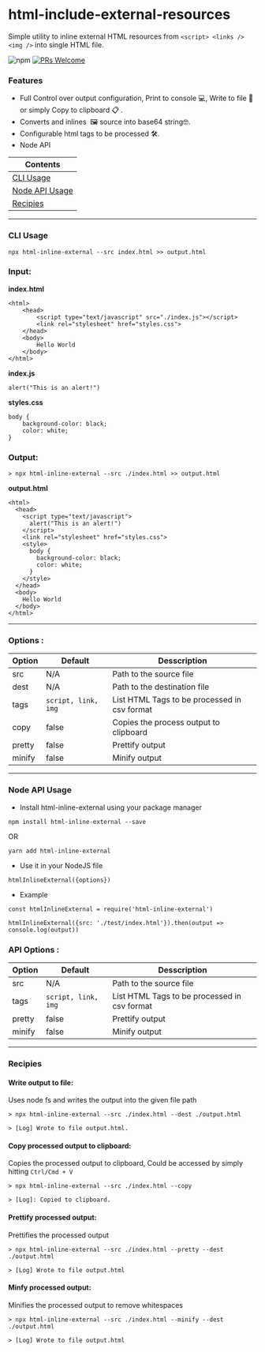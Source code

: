 # html-include-external-resources
Simple utility to inline external HTML resources from `<script> <links />  <img />` into single HTML file.

![npm](https://img.shields.io/npm/dt/html-inline-external?style=flat-square) [![PRs Welcome](https://img.shields.io/badge/PRs-welcome-brightgreen.svg?style=flat-square)](http://makeapullrequest.com)

### Features
- Full Control over output configuration, Print to console 💻, Write to file 📁 or simply Copy to clipboard 📋 .
- Converts and inlines <img /> 🖼 source into base64 string🤓.
- Configurable html tags to be processed 🛠.
- Node API

| Contents |
| --- |
| [CLI Usage](https://github.com/oknagisa/html-inline-external/blob/master/README.md#cli-usage) |
| [Node API Usage](https://github.com/oknagisa/html-inline-external/blob/master/README.md#node-api-usage) |
| [Recipies](https://github.com/oknagisa/html-inline-external/blob/master/README.md#recipies) |


---

### CLI Usage
``` 
npx html-inline-external --src index.html >> output.html 
```


### Input:
**index.html**
```
<html>
    <head>
        <script type="text/javascript" src="./index.js"></script>
        <link rel="stylesheet" href="styles.css">
    </head>
    <body>
        Hello World
    </body>
</html>

```

**index.js**
```
alert("This is an alert!")
```

**styles.css**
```
body {
    background-color: black;
    color: white;
}
```

### Output:
```> npx html-inline-external --src ./index.html >> output.html ```

**output.html**
```
<html>
  <head>
    <script type="text/javascript">
      alert("This is an alert!")
    </script>
    <link rel="stylesheet" href="styles.css">
    <style>
      body {
        background-color: black;
        color: white;
      }
    </style>
  </head>
  <body>
    Hello World
  </body>
</html>
```
---

### Options : 
| Option | Default | Desscription |
| --- | --- | --- |
| src | N/A | Path to the source file |
| dest | N/A | Path to the destination file |
| tags | `script, link, img` | List HTML Tags to be processed in csv format |
| copy | false | Copies the process output to clipboard |
| pretty | false | Prettify output |
| minify | false | Minify output |

---

### Node API Usage
- Install html-inline-external using your package manager
```
npm install html-inline-external --save 
```
OR
```
yarn add html-inline-external
```

- Use it in your NodeJS file
```
htmlInlineExternal({options})
```
- Example
```
const htmlInlineExternal = require('html-inline-external')

htmlInlineExternal({src: './test/index.html'}).then(output => console.log(output))

```


### API Options : 
| Option | Default | Desscription |
| --- | --- | --- |
| src | N/A | Path to the source file |
| tags | `script, link, img` | List HTML Tags to be processed in csv format |
| pretty | false | Prettify output |
| minify | false | Minify output |


---

### Recipies
#### Write output to file:
Uses node fs and writes the output into the given file path

``` 
> npx html-inline-external --src ./index.html --dest ./output.html 
```
```
> [Log] Wrote to file output.html. 
```

#### Copy processed output to clipboard:
Copies the processed output to clipboard, Could be accessed by simply hitting `Ctrl/Cmd + V`

``` 
> npx html-inline-external --src ./index.html --copy 
```
``` 
> [Log]: Copied to clipboard. 
```

#### Prettify processed output:
Prettifies the processed output

``` 
> npx html-inline-external --src ./index.html --pretty --dest ./output.html 
```
```
> [Log] Wrote to file output.html 
```

#### Minfy processed output:
Minifies the processed output to remove whitespaces

```
> npx html-inline-external --src ./index.html --minify --dest ./output.html 
```
```
> [Log] Wrote to file output.html 
```

